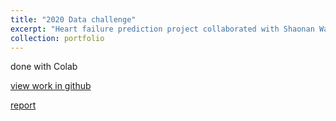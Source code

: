 ```yaml
---
title: "2020 Data challenge"
excerpt: "Heart failure prediction project collaborated with Shaonan Wang"
collection: portfolio
---
```


done with Colab 

[view work in github](https://github.com/Yumian-Cui/model-prediction/blob/main/DataChallenge_code_Final.ipynb)

[report](https://yumian-cui.github.io/files/Data_Challenge_Report.pdf)

